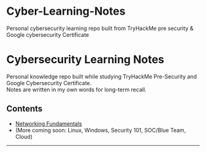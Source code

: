 # Cyber-Learning-Notes
Personal cybersecurity learning repo built from TryHackMe pre security &amp; Google cybersecurity Certificate
# Cybersecurity Learning Notes
Personal knowledge repo built while studying TryHackMe Pre-Security and Google Cybersecurity Certificate.  
Notes are written in my own words for long-term recall.

## Contents
- [Networking Fundamentals](./networking.md)
- (More coming soon: Linux, Windows, Security 101, SOC/Blue Team, Cloud)

---
